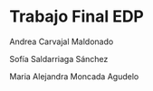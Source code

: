 # Trabajo Final EDP 

Andrea Carvajal Maldonado


Sofía Saldarriaga Sánchez

Maria Alejandra Moncada Agudelo
